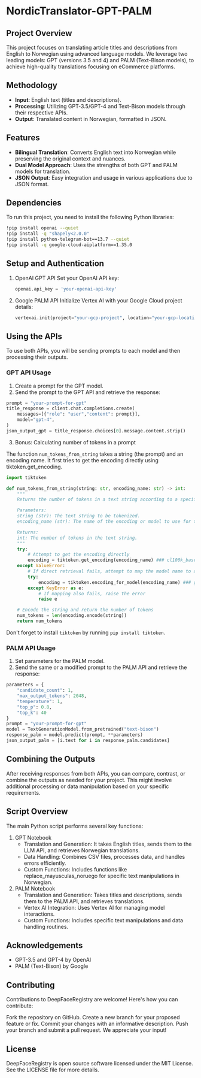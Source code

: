 # NordicTranslator-GPT-PALM

## Project Overview
This project focuses on translating article titles and descriptions from English to Norwegian using advanced language models. We leverage two leading models: GPT (versions 3.5 and 4) and PALM (Text-Bison models), to achieve high-quality translations focusing on eCommerce platforms.

## Methodology
- **Input**: English text (titles and descriptions).
- **Processing**: Utilizing GPT-3.5/GPT-4 and Text-Bison models through their respective APIs.
- **Output**: Translated content in Norwegian, formatted in JSON.

## Features
- **Bilingual Translation**: Converts English text into Norwegian while preserving the original context and nuances.
- **Dual Model Approach**: Uses the strengths of both GPT and PALM models for translation.
- **JSON Output**: Easy integration and usage in various applications due to JSON format.

## Dependencies
To run this project, you need to install the following Python libraries:

```bash
!pip install openai --quiet
!pip install -q "shapely<2.0.0"
!pip install python-telegram-bot==13.7 --quiet
!pip install -q google-cloud-aiplatform==1.35.0
```

## Setup and Authentication
1. OpenAI GPT API
   Set your OpenAI API key:
   ```python
   openai.api_key = 'your-openai-api-key'
   ```
2. Google PALM API
   Initialize Vertex AI with your Google Cloud project details:
   ```python
   vertexai.init(project="your-gcp-project", location="your-gcp-location")
   ```

## Using the APIs
To use both APIs, you will be sending prompts to each model and then processing their outputs.

### GPT API Usage
1. Create a prompt for the GPT model.
2. Send the prompt to the GPT API and retrieve the response:

```python
prompt = "your-prompt-for-gpt"
title_response = client.chat.completions.create(
    messages=[{"role": "user","content": prompt}],
    model="gpt-4",
)
json_output_gpt = title_response.choices[0].message.content.strip()
```
3. Bonus: Calculating number of tokens in a prompt

The function `num_tokens_from_string` takes a string (the prompt) and an encoding name. It first tries to get the encoding directly using tiktoken.get_encoding.

```python
import tiktoken

def num_tokens_from_string(string: str, encoding_name: str) -> int:
    """
    Returns the number of tokens in a text string according to a specified encoding.

    Parameters:
    string (str): The text string to be tokenized.
    encoding_name (str): The name of the encoding or model to use for tokenization.

    Returns:
    int: The number of tokens in the text string.
    """
    try:
        # Attempt to get the encoding directly
        encoding = tiktoken.get_encoding(encoding_name) ### cl100k_base, r50k_base, p50k_base
    except ValueError:
        # If direct retrieval fails, attempt to map the model name to an encoding
        try:
            encoding = tiktoken.encoding_for_model(encoding_name) ### gpt-3.5-turbo, gpt-4
        except KeyError as e:
            # If mapping also fails, raise the error
            raise e

    # Encode the string and return the number of tokens
    num_tokens = len(encoding.encode(string))
    return num_tokens
```

Don't forget to install `tiktoken` by running `pip install tiktoken`.

### PALM API Usage
1. Set parameters for the PALM model.
2. Send the same or a modified prompt to the PALM API and retrieve the response:
```python
parameters = {
    "candidate_count": 1,
    "max_output_tokens": 2048,
    "temperature": 1,
    "top_p": 0.8,
    "top_k": 40
}
prompt = "your-prompt-for-gpt"
model = TextGenerationModel.from_pretrained("text-bison")
response_palm = model.predict(prompt, **parameters)
json_output_palm = [i.text for i in response_palm.candidates]
```
## Combining the Outputs
After receiving responses from both APIs, you can compare, contrast, or combine the outputs as needed for your project. This might involve additional processing or data manipulation based on your specific requirements.

## Script Overview
The main Python script performs several key functions:

1. GPT Notebook
   - Translation and Generation: It takes English titles, sends them to the LLM API, and retrieves Norwegian translations.
   - Data Handling: Combines CSV files, processes data, and handles errors efficiently.
   - Custom Functions: Includes functions like replace_mayusculas_noruego for specific text manipulations in Norwegian.
2. PALM Notebook
   - Translation and Generation: Takes titles and descriptions, sends them to the PALM API, and retrieves translations.
   - Vertex AI Integration: Uses Vertex AI for managing model interactions.
   - Custom Functions: Includes specific text manipulations and data handling routines.


## Acknowledgements
- GPT-3.5 and GPT-4 by OpenAI
- PALM (Text-Bison) by Google

## Contributing
Contributions to DeepFaceRegistry are welcome! Here's how you can contribute:

Fork the repository on GitHub.
Create a new branch for your proposed feature or fix.
Commit your changes with an informative description.
Push your branch and submit a pull request.
We appreciate your input!

## License
DeepFaceRegistry is open source software licensed under the MIT License. See the LICENSE file for more details.


